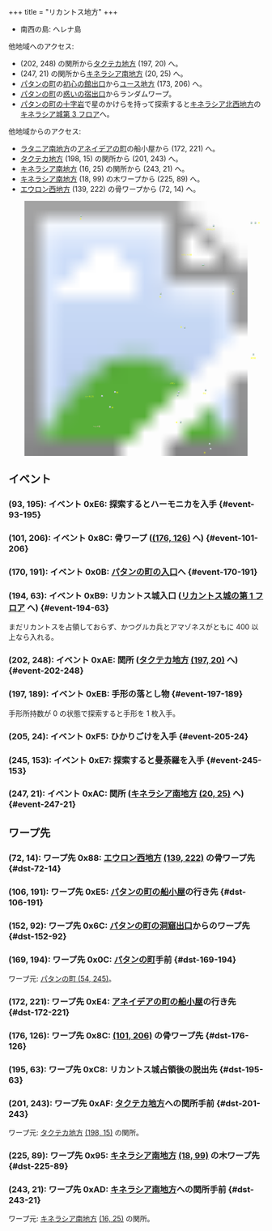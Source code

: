 +++
title = "リカントス地方"
+++

* 南西の島: ヘレナ島

他地域へのアクセス:

* (202, 248) の関所から[タクテカ地方](@/map/map-09/_index.md) (197, 20) へ。
* (247, 21) の関所から[キネラシア南地方](@/map/map-06/_index.md) (20, 25) へ。
* [パタンの町](@/map/map-12/_index.md)の[初心の館出口](@/map/map-13b/_index.md#event-112-214)から[ユース地方](@/map/map-00/_index.md) (173, 206) へ。
* [パタンの町](@/map/map-12/_index.md)の[惑いの宿出口](@/map/map-13b/_index.md#event-240-150)からランダムワープ。
* [パタンの町の十字岩](@/map/map-12/_index.md#event-20-202)で星のかけらを持って探索すると[キネラシア北西地方](@/map/map-02/_index.md)の[キネラシア城第 3 フロア](@/map/map-15/_index.md#dst-20-245)へ。

他地域からのアクセス:

* [ラタニア南地方](@/map/map-08/_index.md)の[アネイデアの町](@/map/map-12/_index.md)の船小屋から (172, 221) へ。
* [タクテカ地方](@/map/map-09/_index.md) (198, 15) の関所から (201, 243) へ。
* [キネラシア南地方](@/map/map-06/_index.md) (16, 25) の関所から (243, 21) へ。
* [キネラシア南地方](@/map/map-06/_index.md) (18, 99) の木ワープから (225, 89) へ。
* [エウロン西地方](@/map/map-01/_index.md) (139, 222) の骨ワープから (72, 14) へ。

<!-- SVG {{{ -->
<svg width="1536" height="1536" viewbox="0 0 2048 2048">
<defs>
<image id="svg-asset-bg" width="2048" height="2048" href="map-05.webp" />
<image id="svg-asset-event" width="16" height="16" href="icon-event.png" />
<image id="svg-asset-destination" width="16" height="16" href="icon-destination.png" />
</defs>
<use href="#svg-asset-bg" x="0" y="0"></use>
<text class="caption-48" x="680" y="1816" fill="pink">ヘレナ島</text>
<text class="caption-24" x="572" y="152" fill="yellow">骨</text>
<text class="caption-24" x="1212" y="776" fill="yellow">転</text>
<text class="caption-48" x="1388" y="440" fill="yellow">リカントス城</text>
<text class="caption-24" x="1588" y="236" fill="yellow">ひかりごけ</text>
<text class="caption-24" x="1380" y="1020" fill="yellow">骨</text>
<text class="caption-24" x="1796" y="752" fill="yellow">木</text>
<text class="caption-32" x="2004" y="184" fill="yellow">関</text>
<text class="caption-32" x="1296" y="1472" fill="yellow">パタン</text>
<text class="caption-24" x="1560" y="1552" fill="yellow">手形</text>
<text class="caption-24" x="1944" y="1268" fill="yellow">曼荼羅</text>
<text class="caption-24" x="1344" y="1784" fill="yellow">船</text>
<text class="caption-32" x="1568" y="2028" fill="yellow">関</text>
<text class="caption-24" x="868" y="1544" fill="yellow">船</text>
<text class="caption-24" x="616" y="1576" fill="yellow">ハーモニカ</text>
<text class="caption-24" x="828" y="1664" fill="yellow">骨</text>
<a href="#event-93-195">
<use href="#svg-asset-event" x="744" y="1560"><title>(93, 195): イベント 0xE6: 探索するとハーモニカを入手</title></use>
</a>
<a href="#event-101-206">
<use href="#svg-asset-event" x="808" y="1648"><title>(101, 206): イベント 0x8C: 骨ワープ ((176, 126) へ)</title></use>
</a>
<a href="#event-170-191">
<use href="#svg-asset-event" x="1360" y="1528"><title>(170, 191): イベント 0x0B: パタンの町の入口へ</title></use>
</a>
<a href="#event-194-63">
<use href="#svg-asset-event" x="1552" y="504"><title>(194, 63): イベント 0xB9: リカントス城入口 (リカントス城の第 1 フロアへ)</title></use>
</a>
<a href="#event-202-248">
<use href="#svg-asset-event" x="1616" y="1984"><title>(202, 248): イベント 0xAE: 関所 (タクテカ地方 (197, 20) へ)</title></use>
</a>
<a href="#event-197-189">
<use href="#svg-asset-event" x="1576" y="1512"><title>(197, 189): イベント 0xEB: 手形の落とし物</title></use>
</a>
<a href="#event-205-24">
<use href="#svg-asset-event" x="1640" y="192"><title>(205, 24): イベント 0xF5: ひかりごけを入手</title></use>
</a>
<a href="#event-245-153">
<use href="#svg-asset-event" x="1960" y="1224"><title>(245, 153): イベント 0xE7: 探索すると曼荼羅を入手</title></use>
</a>
<a href="#event-247-21">
<use href="#svg-asset-event" x="1976" y="168"><title>(247, 21): イベント 0xAC: 関所 (キネラシア南地方 (20, 25) へ)</title></use>
</a>
<a href="#dst-169-194">
<use href="#svg-asset-destination" x="1352" y="1552"><title>(169, 194): ワープ先 0x0C: パタンの町手前</title></use>
</a>
<a href="#dst-152-92">
<use href="#svg-asset-destination" x="1216" y="736"><title>(152, 92): ワープ先 0x6C: パタンの町の洞窟出口からのワープ先</title></use>
</a>
<a href="#dst-72-14">
<use href="#svg-asset-destination" x="576" y="112"><title>(72, 14): ワープ先 0x88: エウロン西地方 (139, 222) の骨ワープ先</title></use>
</a>
<a href="#dst-176-126">
<use href="#svg-asset-destination" x="1408" y="1008"><title>(176, 126): ワープ先 0x8C: (101, 206) の骨ワープ先</title></use>
</a>
<a href="#dst-225-89">
<use href="#svg-asset-destination" x="1800" y="712"><title>(225, 89): ワープ先 0x95: キネラシア南地方 (18, 99) の木ワープ先</title></use>
</a>
<a href="#dst-243-21">
<use href="#svg-asset-destination" x="1944" y="168"><title>(243, 21): ワープ先 0xAD: キネラシア南地方への関所手前</title></use>
</a>
<a href="#dst-201-243">
<use href="#svg-asset-destination" x="1608" y="1944"><title>(201, 243): ワープ先 0xAF: タクテカ地方への関所手前</title></use>
</a>
<a href="#dst-195-63">
<use href="#svg-asset-destination" x="1560" y="504"><title>(195, 63): ワープ先 0xC8: リカントス城占領後の脱出先</title></use>
</a>
<a href="#dst-172-221">
<use href="#svg-asset-destination" x="1376" y="1768"><title>(172, 221): ワープ先 0xE4: アネイデアの町の船小屋の行き先</title></use>
</a>
<a href="#dst-106-191">
<use href="#svg-asset-destination" x="848" y="1528"><title>(106, 191): ワープ先 0xE5: パタンの町の船小屋の行き先</title></use>
</a>
</svg>
<!-- }}} -->


## イベント

### (93, 195): イベント 0xE6: 探索するとハーモニカを入手 {#event-93-195}

### (101, 206): イベント 0x8C: 骨ワープ ([(176, 126)](#dst-176-126) へ) {#event-101-206}

### (170, 191): イベント 0x0B: [パタンの町の入口](@/map/map-12/_index.md#dst-53-242)へ {#event-170-191}

### (194, 63): イベント 0xB9: リカントス城入口 ([リカントス城の第 1 フロア](@/map/map-14/_index.md#dst-20-85) へ) {#event-194-63}

まだリカントスを占領しておらず、かつグルカ兵とアマゾネスがともに 400 以上なら入れる。

### (202, 248): イベント 0xAE: 関所 ([タクテカ地方](@/map/map-09/_index.md) [(197, 20)](@/map/map-09/_index.md#dst-197-20) へ) {#event-202-248}

### (197, 189): イベント 0xEB: 手形の落とし物 {#event-197-189}

手形所持数が 0 の状態で探索すると手形を 1 枚入手。

### (205, 24): イベント 0xF5: ひかりごけを入手 {#event-205-24}

### (245, 153): イベント 0xE7: 探索すると曼荼羅を入手 {#event-245-153}

### (247, 21): イベント 0xAC: 関所 ([キネラシア南地方](@/map/map-06/_index.md) [(20, 25)](@/map/map-06/_index.md#dst-20-25) へ) {#event-247-21}


## ワープ先

### (72, 14): ワープ先 0x88: [エウロン西地方](@/map/map-01/_index.md) [(139, 222)](@/map/map-01/_index.md#event-139-222) の骨ワープ先 {#dst-72-14}

### (106, 191): ワープ先 0xE5: [パタンの町の船小屋](@/map/map-12/_index.md#event-12-231)の行き先 {#dst-106-191}

### (152, 92): ワープ先 0x6C: [パタンの町の洞窟出口](@/map/map-14/_index.md#event-131-247)からのワープ先 {#dst-152-92}

### (169, 194): ワープ先 0x0C: [パタンの町](@/map/map-12/_index.md#dst-53-242)手前 {#dst-169-194}

ワープ元: [パタンの町 (54, 245)](@/map/map-12/_index.md#event-54-245)。

### (172, 221): ワープ先 0xE4: [アネイデアの町の船小屋](@/map/map-12/_index.md#event-56-111)の行き先 {#dst-172-221}

### (176, 126): ワープ先 0x8C: [(101, 206)](#event-101-206) の骨ワープ先 {#dst-176-126}

### (195, 63): ワープ先 0xC8: リカントス城占領後の脱出先 {#dst-195-63}

### (201, 243): ワープ先 0xAF: [タクテカ地方](@/map/map-09/_index.md)への関所手前 {#dst-201-243}

ワープ元: [タクテカ地方](@/map/map-09/_index.md) [(198, 15)](@/map/map-09/_index.md#event-198-15) の関所。

### (225, 89): ワープ先 0x95: [キネラシア南地方](@/map/map-06/_index.md) [(18, 99)](@/map/map-06/_index.md#event-18-99) の木ワープ先 {#dst-225-89}

### (243, 21): ワープ先 0xAD: [キネラシア南地方](@/map/map-06/_index.md)への関所手前 {#dst-243-21}

ワープ元: [キネラシア南地方](@/map/map-06/_index.md) [(16, 25)](@/map/map-06/_index.md#event-16-25) の関所。
